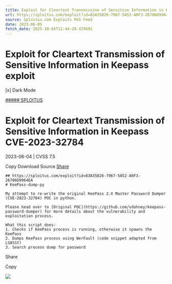 ```yaml
---
title: Exploit for Cleartext Transmission of Sensitive Information in Keepass exploit
url: https://sploitus.com/exploit?id=83A35026-7967-5A52-A0F3-26706D9964EA&utm_source=rss&utm_medium=rss
source: Sploitus.com Exploits RSS Feed
date: 2023-06-05
fetch_date: 2025-10-04T11:44:20.435691
---
```


# Exploit for Cleartext Transmission of Sensitive Information in Keepass exploit

[x]
Dark Mode

[##### SPLOITUS](/)

# Exploit for Cleartext Transmission of Sensitive Information in Keepass CVE-2023-32784

2023-06-04 | CVSS 7.5

Copy
Download
Source
[Share](#share-url)

```
## https://sploitus.com/exploit?id=83A35026-7967-5A52-A0F3-26706D9964EA
# KeePass-dump-py

My attempt to re-write the original KeePass 2.X Master Password Dumper (CVE-2023-32784) POC in python.

Please head over to [Original POC](https://github.com/vdohney/keepass-password-dumper) for more details about the vulnerability and exploitation process.

What this script does:
1. Checks if KeePass process is running, otherwise it spawns the KeePass
2. Dumps KeePass process using WerFault (code snippet adapted from LSASSY)
3. Search process dump for password
```

Share

Copy

![](https://mc.yandex.ru/watch/54912310)
